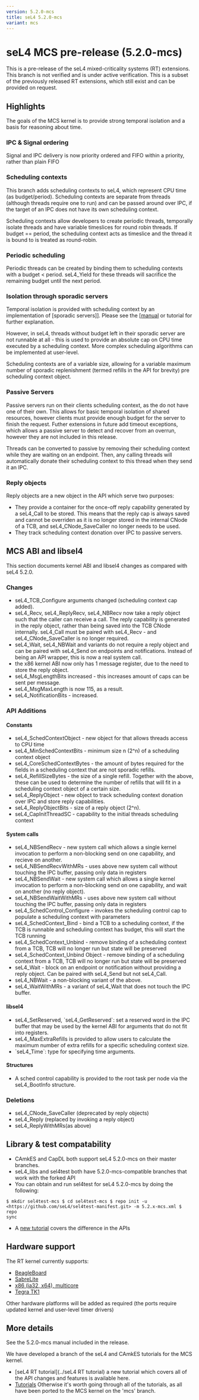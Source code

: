 ```yaml
---
version: 5.2.0-mcs
title: seL4 5.2.0-mcs
variant: mcs
---
```


# seL4 MCS pre-release (5.2.0-mcs)


This is a pre-release of the seL4 mixed-criticality systems (RT)
extensions. This branch is not verified and is under active
verification. This is a subset of the previously released RT extensions,
which still exist and can be provided on request.

## Highlights


The goals of the MCS kernel is to provide strong temporal isolation and
a basis for reasoning about time.

### IPC & Signal ordering


Signal and IPC delivery is now priority ordered and FIFO within a
priority, rather than plain FIFO

### Scheduling contexts


This branch adds scheduling contexts to seL4, which represent CPU time
(as budget/period). Scheduling contexts are separate from threads
(although threads require one to run) and can be passed around over IPC,
if the target of an IPC does not have its own scheduling context.

Scheduling contexts allow developers to create periodic threads,
temporally isolate threads and have variable timeslices for round robin
threads. If budget == period, the scheduling context acts as timeslice
and the thread it is bound to is treated as round-robin.

### Periodic scheduling


Periodic threads can be created by binding them to scheduling contexts
with a budget < period. seL4_Yield for these threads will sacrifice
the remaining budget until the next period.

### Isolation through sporadic servers


Temporal isolation is provided with scheduling context by an
implementation of
[sporadic servers]]. Please see the [[manual](https://www.cs.fsu.edu/~awang/papers/rtas2010.pdf) or tutorial for further
explanation.

However, in seL4, threads without budget left in their sporadic server
are not runnable at all - this is used to provide an absolute cap on CPU
time executed by a scheduling context. More complex scheduling
algorithms can be implemented at user-level.

Scheduling contexts are of a variable size, allowing for a variable
maximum number of sporadic replenishment (termed refills in the API for
brevity) pre scheduling context object.

### Passive Servers


Passive servers run on their clients scheduling context, as the do not
have one of their own. This allows for basic temporal isolation of
shared resources, however clients must provide enough budget for the
server to finish the request. Futher extensions in future add timeout
exceptions, which allows a passive server to detect and recover from an
overrun, however they are not included in this release.

Threads can be converted to passive by removing their scheduling context
while they are waiting on an endpoint. Then, any calling threads will
automatically donate their scheduling context to this thread when they
send it an IPC.

### Reply objects


Reply objects are a new object in the API which serve two purposes:

- They provide a container for the once-off reply capability
      generated by a seL4_Call to be stored. This means that the reply
      cap is always saved and cannot be overriden as it is no longer
      stored in the internal CNode of a TCB, and seL4_CNode_SaveCaller
      no longer needs to be used.
- They track scheduling context donation over IPC to
      passive servers.

## MCS ABI and libsel4


This section documents kernel ABI and libsel4 changes as compared with
seL4 5.2.0.

### Changes


- seL4_TCB_Configure arguments changed (scheduling context
      cap added).
- seL4_Recv, seL4_ReplyRecv, seL4_NBRecv now take a reply object
      such that the caller can receive a call. The reply capability is
      generated in the reply object, rather than being saved into the
      TCB CNode internally. seL4_Call must be paired with seL4_Recv -
      and seL4_CNode_SaveCaller is no longer required.
- seL4_Wait, seL4_NBWait and variants do not require a reply
      object and can be paired with seL4_Send on endpoints
      and notifications. Instead of being an API wrapper, this is now a
      real system call.
- the x86 kernel ABI now only has 1 message register, due to the
      need to store the reply object.
- seL4_MsgLengthBits increased - this increases amount of caps can
      be sent per message.
- seL4_MsgMaxLength is now 115, as a result.
- seL4_NotificationBits - increased.

### API Additions


#### Constants


- seL4_SchedContextObject - new object for that allows threads
      access to CPU time
- seL4_MinSchedContextBits - minimum size n (2\^n) of a scheduling
      context object
- seL4_CoreSchedContextBytes - the amount of bytes required for the
      fields in a scheduling context that are not sporadic refills.
- seL4_RefillSizeBytes - the size of a single refill. Together with
      the above, these can be used to determine the number of refills
      that will fit in a scheduling context object of a certain size.
- seL4_ReplyObject - new object to track scheduling context
      donation over IPC and store reply capabilities.
- seL4_ReplyObjectBits - size of a reply object (2\^n).
- seL4_CapInitThreadSC - capability to the initial threads
      scheduling context

#### System calls


- seL4_NBSendRecv - new system call which allows a single kernel
      invocation to perform a non-blocking send on one capability, and
      recieve on another.
- seL4_NBSendRecvWithMRs - uses above new system call without
      touching the IPC buffer, passing only data in registers
- seL4_NBSendWait - new system call which allows a single kernel
      invocation to perform a non-blocking send on one capability, and
      wait on another (no reply object).
- seL4_NBSendWaitWithMRs - uses above new system call without
      touching the IPC buffer, passing only data in registers
- seL4_SchedControl_Configure - invokes the scheduling control cap
      to populate a scheduling context with parameters
- seL4_SchedContext_Bind - bind a TCB to a scheduling context, if
      the TCB is runnable and scheduling context has budget, this will
      start the TCB running
- seL4_SchedContext_Unbind - remove binding of a scheduling
      context from a TCB, TCB will no longer run but state will be
      preserved
- seL4_SchedContext_Unbind Object - remove binding of a scheduling
      context from a TCB, TCB will no longer run but state will be
      preserved
- seL4_Wait - block on an endpoint or notification without
      providing a reply object. Can be paired with seL4_Send but
      not seL4_Call.
- seL4_NBWait - a non-blocking variant of the above.
- seL4_WaitWithMRs - a variant of seL4_Wait that does not touch
      the IPC buffer.

#### libsel4


- seL4_SetReserved, \`seL4_GetReserved\`: set a reserved word in
      the IPC buffer that may be used by the kernel ABI for arguments
      that do not fit into registers.
- seL4_MaxExtraRefills is provided to allow users to calculate the
      maximum number of extra refills for a specific scheduling
      context size.
- \`seL4_Time\`: type for specifying time arguments.

#### Structures


- A sched control capability is provided to the root task per node
      via the seL4_BootInfo structure.

### Deletions


- seL4_CNode_SaveCaller (deprecated by reply objects)
- seL4_Reply (replaced by invoking a reply object)
- seL4_ReplyWithMRs(as above)

## Library & test compatability


- CAmkES and CapDL both support seL4 5.2.0-mcs on their
      master branches.
- seL4_libs and sel4test both have 5.2.0-mcs-compatible branches
      that work with the forked API
- You can obtain and run sel4test for seL4 5.2.0-mcs by doing the
      following:
```
$ mkdir sel4test-mcs $ cd sel4test-mcs $ repo init -u
<https://github.com/seL4/sel4test-manifest.git> -m 5.2.x-mcs.xml $ repo
sync
```

- A [new tutorial](https://wiki.sel4.systems/seL4%20RT%20tutorial) covers the difference in the APIs

## Hardware support


The RT kernel currently supports:

- [BeagleBoard](Hardware/BeagleBoard)
- [SabreLite](Hardware/sabreLite)
- [x86 (ia32, x64),
      multicore](https://wiki.sel4.systems/Hardware/IA32)
- [Tegra TK1](Hardware/jetsontk1)

Other hardware platforms will be added as required (the ports require
updated kernel and user-level timer drivers)

## More details


See the 5.2.0-mcs manual included in the release.

We have developed a branch of the seL4 and CAmkES tutorials for the MCS
kernel.

- [seL4 RT tutorial](../seL4 RT tutorial) a new tutorial which covers all of the
      API changes and features is available here.
- [Tutorials](../Tutorials) Otherwise it's worth going through all of the
      tutorials, as all have been ported to the MCS kernel on the
      'mcs' branch.

